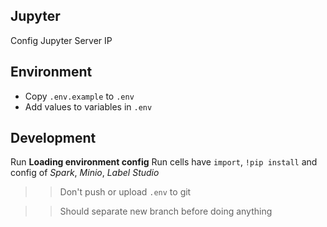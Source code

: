## Jupyter 
Config Jupyter Server IP

## Environment

+ Copy `.env.example` to `.env`
+ Add values to variables in `.env`

## Development
Run  **Loading environment config**
Run cells have `import`, `!pip install` and config of *Spark*, *Minio*, *Label Studio*

>> Don't push or upload ``.env`` to git 

>> Should separate new branch before doing anything

